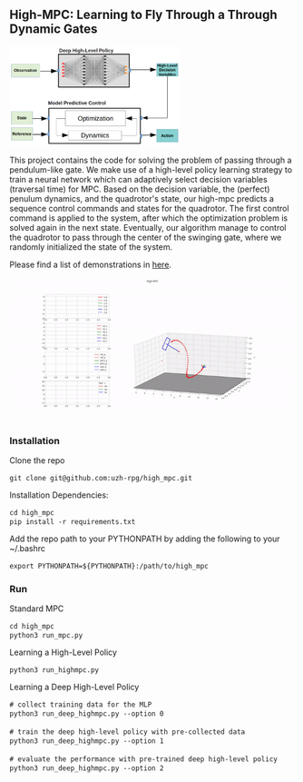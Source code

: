 ## High-MPC: Learning to Fly Through a Through Dynamic Gates

<!-- ![Method](docs/figures/MethodOverview.png) -->
<img src="docs/figures/MethodOverview.png" alt="drawing" style="width:300px;"/>


This project contains the code for solving the problem of passing through a pendulum-like gate.
We make use of a high-level policy learning strategy to train a neural network which 
can adaptively select decision variables (traversal time) for MPC. 
Based on the decision variable, the (perfect) penulum dynamics, and the quadrotor's state,
our high-mpc predicts a sequence control commands and states for the quadrotor.
The first control command is applied to the system, after which the optimization problem
is solved again in the next state.
Eventually, our algorithm manage to control the quadrotor to pass through the center of
the swinging gate, where we randomly initialized the state of the system.

Please find a list of demonstrations in [here](docs/gifs/README.md). 

![High_MPC_Demo](docs/gifs/high_mpc_trail2.gif)

### Installation 

Clone the repo

```
git clone git@github.com:uzh-rpg/high_mpc.git
```

Installation Dependencies:

```
cd high_mpc
pip install -r requirements.txt
```

Add the repo path to your PYTHONPATH by adding the following to your ~/.bashrc

```
export PYTHONPATH=${PYTHONPATH}:/path/to/high_mpc
```

### Run 

Standard MPC

```
cd high_mpc
python3 run_mpc.py
```

Learning a High-Level Policy

```
python3 run_highmpc.py 
```

Learning a Deep High-Level Policy

```
# collect training data for the MLP
python3 run_deep_highmpc.py --option 0

# train the deep high-level policy with pre-collected data
python3 run_deep_highmpc.py --option 1

# evaluate the performance with pre-trained deep high-level policy
python3 run_deep_highmpc.py --option 2
```


